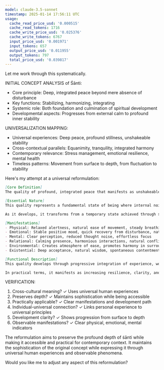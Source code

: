 ```yaml
---
model: claude-3.5-sonnet
timestamp: 2025-01-14 17:56:11 UTC
usage:
  cache_read_price_usd: '0.000515'
  cache_read_tokens: 1716
  cache_write_price_usd: '0.025376'
  cache_write_tokens: 6767
  input_price_usd: '0.001971'
  input_tokens: 657
  output_price_usd: '0.011955'
  output_tokens: 797
  total_price_usd: '0.039817'
---
```


Let me work through this systematically.

INITIAL CONCEPT ANALYSIS of Śānti:
- Core principle: Deep, integrated peace beyond mere absence of disturbance
- Key functions: Stabilizing, harmonizing, integrating
- Systemic role: Both foundation and culmination of spiritual development
- Developmental aspects: Progresses from external calm to profound inner stability

UNIVERSALIZATION MAPPING:
- Universal experiences: Deep peace, profound stillness, unshakeable stability
- Cross-contextual parallels: Equanimity, tranquility, integrated harmony
- Contemporary relevance: Stress management, emotional resilience, mental health
- Timeless patterns: Movement from surface to depth, from fluctuation to stability

Here's my attempt at a universal reformulation:

```markdown
[Core Definition]
The quality of profound, integrated peace that manifests as unshakeable stability amid life's fluctuations. More than absence of disturbance, it represents active harmony at all levels - physical, emotional, mental, and existential - creating a foundation for clarity, wisdom, and authentic being.

[Essential Nature]
This quality represents a fundamental state of being where internal noise subsides and essential harmony emerges. Unlike superficial calm or temporary relief, it is an active principle that integrates different aspects of experience into coherent wholeness. It operates as both a stabilizing force and a natural expression of deeper understanding, growing stronger through life's challenges rather than requiring protection from them.

As it develops, it transforms from a temporary state achieved through specific conditions into an abiding quality that remains steady regardless of circumstances. This marks the shift from peace as an experience to peace as fundamental nature.

[Manifestations]
- Physical: Relaxed alertness, natural ease of movement, steady breathing patterns
- Emotional: Stable positive mood, quick recovery from disturbance, natural warmth
- Mental: Clear perception, reduced thought noise, effortless focus
- Relational: Calming presence, harmonious interactions, natural conflict resolution
- Environmental: Creates atmosphere of ease, promotes harmony in surroundings
- Existential: Deep acceptance, natural wisdom, spontaneous contentment

[Functional Description]
This quality develops through progressive integration of experience, working simultaneously from surface to depth and depth to surface. At each level, it dissolves artificial boundaries and releases accumulated tension, revealing natural harmony that was always present but obscured. As external supports and techniques gradually give way to direct recognition, peace shifts from something achieved to something discovered.

In practical terms, it manifests as increasing resilience, clarity, and effectiveness in action. Rather than withdrawing from life's challenges, one engages more fully but without inner resistance or reactivity. This creates a positive feedback loop where greater engagement leads to deeper peace, which enables even fuller engagement. The result is a life characterized by natural flow, authentic expression, and spontaneous wisdom in action.
```

VERIFICATION:
1. Cross-cultural meaning? ✓ Uses universal human experiences
2. Preserves depth? ✓ Maintains sophistication while being accessible
3. Practically applicable? ✓ Clear manifestations and development path
4. Individual-universal connection? ✓ Links personal experience to universal principles
5. Development clarity? ✓ Shows progression from surface to depth
6. Observable manifestations? ✓ Clear physical, emotional, mental indicators

The reformulation aims to preserve the profound depth of śānti while making it accessible and practical for contemporary context. It maintains the sophistication of the original concept while expressing it through universal human experiences and observable phenomena.

Would you like me to adjust any aspect of this reformulation?